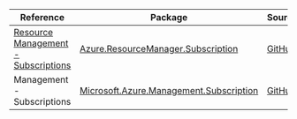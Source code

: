 | Reference | Package | Source |
|---|---|---|
|[Resource Management - Subscriptions](resourcemanager.subscription-readme.md)|[Azure.ResourceManager.Subscription](https://www.nuget.org/packages/Azure.ResourceManager.Subscription)|[GitHub](https://github.com/Azure/azure-sdk-for-net/blob/main/sdk/subscription/Azure.ResourceManager.Subscription)|
|Management - Subscriptions|[Microsoft.Azure.Management.Subscription](https://www.nuget.org/packages/Microsoft.Azure.Management.Subscription)|[GitHub](https://github.com/Azure/azure-sdk-for-net/blob/main/)|
